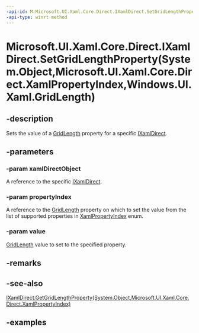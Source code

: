 ```yaml
---
-api-id: M:Microsoft.UI.Xaml.Core.Direct.IXamlDirect.SetGridLengthProperty(System.Object,Microsoft.UI.Xaml.Core.Direct.XamlPropertyIndex,Windows.UI.Xaml.GridLength)
-api-type: winrt method
---
```


# Microsoft.UI.Xaml.Core.Direct.IXamlDirect.SetGridLengthProperty(System.Object,Microsoft.UI.Xaml.Core.Direct.XamlPropertyIndex,Windows.UI.Xaml.GridLength)

<!--
public void SetGridLengthProperty (object xamlDirectObject, Microsoft.UI.Xaml.Core.Direct.XamlPropertyIndex propertyIndex, Windows.UI.Xaml.GridLength value);
-->

## -description

Sets the value of a [GridLength](/uwp/api/windows.ui.xaml.gridlength) property for a specific [IXamlDirect](ixamldirect.md).

## -parameters

### -param xamlDirectObject

A reference to the specific [IXamlDirect](ixamldirect.md).

### -param propertyIndex

A reference to the [GridLength](/uwp/api/windows.ui.xaml.gridlength) property on which to set the value from the list of supported properties in [XamlPropertyIndex](xamlpropertyindex.md) enum.

### -param value

[GridLength](/uwp/api/windows.ui.xaml.gridlength) value to set to the specified property.

## -remarks

## -see-also

[IXamlDirect.GetGridLengthProperty(System.Object,Microsoft.UI.Xaml.Core.Direct.XamlPropertyIndex)](ixamldirect_getgridlengthproperty_540200.md)

## -examples
